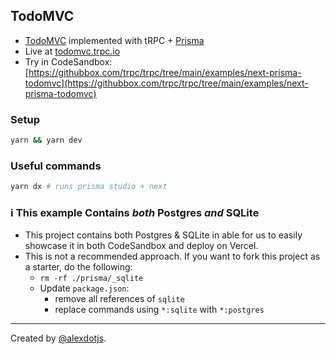 ## TodoMVC


- [TodoMVC](https://todomvc.com/) implemented with tRPC + [Prisma](https://prisma.io)
- Live at [todomvc.trpc.io](https://todomvc.trpc.io)
- Try in CodeSandbox: [https://githubbox.com/trpc/trpc/tree/main/examples/next-prisma-todomvc](https://githubbox.com/trpc/trpc/tree/main/examples/next-prisma-todomvc)
### Setup

```bash
yarn && yarn dev
```


### Useful commands

```bash
yarn dx # runs prisma studio + next
```


### ℹ️ This example Contains _both_ Postgres _and_ SQLite

- This project contains both Postgres & SQLite in able for us to easily showcase it in both CodeSandbox and deploy on Vercel.
- This is not a recommended approach. If you want to fork this project as a starter, do the following:
  - `rm -rf ./prisma/_sqlite`
  - Update `package.json`:
     - remove all references of `sqlite`
     - replace commands using `*:sqlite` with `*:postgres`


---

Created by [@alexdotjs](https://twitter.com/alexdotjs).
